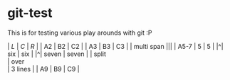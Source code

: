 git-test
========

This is for testing various play arounds with git :P


| *L* | *C* | *R* |
| A2 |  B2  |  C2 |
| A3 |  B3  |  C3 |
| multi span |||
| A5-7 |  5  |  5 |
|^| six | six |
|^| seven | seven |
| split\
  | over\
  | 3 lines |
| A9 |  B9  |  C9 |
